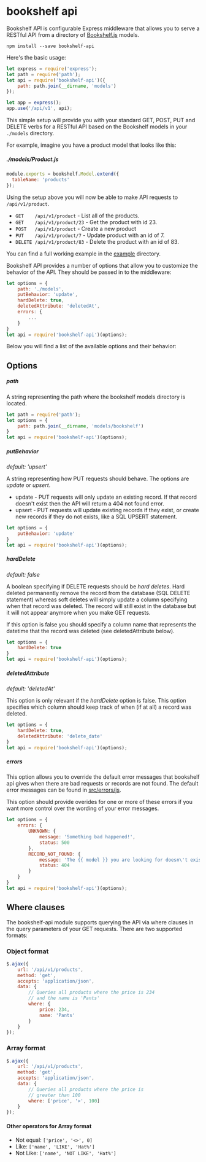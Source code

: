 # bookshelf api

Bookshelf API is configurable Express middleware that allows you to serve a RESTful API from a directory of [Bookshelf.js](http://bookshelfjs.org/) models.

`npm install --save bookshelf-api`

Here's the basic usage:

```js
let express = require('express');
let path = require('path');
let api = require('bookshelf-api')({
	path: path.join(__dirname, 'models')
});

let app = express();
app.use('/api/v1', api);
```

This simple setup will provide you with your standard GET, POST, PUT and DELETE verbs for a RESTful API based on the Bookshelf models in your `./models` directory.

For example, imagine you have a product model that looks like this:

##### ./models/Product.js
```js
module.exports = bookshelf.Model.extend({
  tableName: 'products'
});
```

Using the setup above you will now be able to make API requests to `/api/v1/product`.

* `GET    /api/v1/product` - List all of the products.
* `GET    /api/v1/product/23` - Get the product with id 23.
* `POST   /api/v1/product` - Create a new product
* `PUT    /api/v1/product/7` - Update product with an id of 7.
* `DELETE /api/v1/product/83` - Delete the product with an id of 83.

You can find a full working example in the [example](/example) directory.

Bookshelf API provides a number of options that allow you to customize the behavior of the API. They should be passed in to the middleware:

```js
let options = {
	path: './models',
	putBehavior: 'update',
	hardDelete: true,
	deletedAttribute: 'deletedAt',
	errors: {
		...
	}
}
let api = require('bookshelf-api')(options);
```

Below you will find a list of the available options and their behavior:

## Options

##### path

A string representing the path where the bookshelf models directory is located.

```js
let path = require('path');
let options = {
	path: path.join(__dirname, 'models/bookshelf')
}
let api = require('bookshelf-api')(options);
```

##### putBehavior

*default: 'upsert'*

A string representing how PUT requests should behave. The options are *update* or *upsert*.

* update - PUT requests will only update an existing record. If that record doesn't exist then the API will return a 404 not found error.
* upsert - PUT requests will update existing records if they exist, or create new records if they do not exists, like a SQL UPSERT statement.

```js
let options = {
	putBehavior: 'update'
}
let api = require('bookshelf-api')(options);
```

##### hardDelete

*default: false*

A boolean specifying if DELETE requests should be *hard deletes*. Hard deleted permanently remove the record from the database (SQL DELETE statement) whereas soft deletes will simply update a column specifying when that record was deleted. The record will still exist in the database but it will not appear anymore when you make GET requests.

If this option is false you should specify a column name that represents the datetime that the record was deleted (see deletedAttribute below).

```js
let options = {
	hardDelete: true
}
let api = require('bookshelf-api')(options);
```

##### deletedAttribute

*default: 'deletedAt'*

This option is only relevant if the *hardDelete* option is false. This option specifies which column should keep track of when (if at all) a record was deleted.

```js
let options = {
	hardDelete: true,
	deletedAttribute: 'delete_date'
}
let api = require('bookshelf-api')(options);
```

##### errors

This option allows you to override the default error messages that bookshelf api gives when there are bad requests or records are not found. The default error messages can be found in [src/errors/js](/src/errors.js).

This option should provide overides for one or more of these errors if you want more control over the wording of your error messages.

```js
let options = {
	errors: {
		UNKNOWN: {
			message: 'Something bad happened!',
			status: 500
		},
		RECORD_NOT_FOUND: {
			message: 'The {{ model }} you are looking for doesn\'t exist. id = {{ id }}.',
			status: 404
		}
	}
}
let api = require('bookshelf-api')(options);
```

## Where clauses

The bookshelf-api module supports querying the API via where clauses in the query parameters of your GET requests. There are two supported formats:

### Object format

```js
$.ajax({
	url: '/api/v1/products',
	method: 'get',
	accepts: 'application/json',
	data: {
		// Queries all products where the price is 234
		// and the name is 'Pants'
		where: {
			price: 234,
			name: 'Pants'
		}
	}
});
```

### Array format

```js
$.ajax({
	url: '/api/v1/products',
	method: 'get',
	accepts: 'application/json',
	data: {
		// Queries all products where the price is
		// greater than 100
		where: ['price', '>', 100]
	}
});
```

#### Other operators for Array format

- Not equal: `['price', '<>', 0]`
- Like: `['name', 'LIKE', 'Hat%']`
- Not Like: `['name', 'NOT LIKE', 'Hat%']`